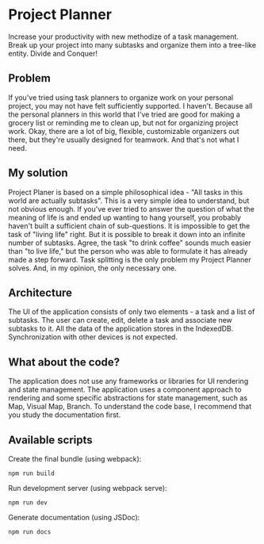 # Project Planner
Increase your productivity with new methodize of a task management. Break up your project into many subtasks and organize them into a tree-like entity. Divide and Conquer!
## Problem
If you've tried using task planners to organize work on your personal project, you may not have felt sufficiently supported. I haven't. Because all the personal planners in this world that I've tried are good for making a grocery list or reminding me to clean up, but not for organizing project work.
Okay, there are a lot of big, flexible, customizable organizers out there, but they're usually designed for teamwork. And that's not what I need.
## My solution
Project Planer is based on a simple philosophical idea - "All tasks in this world are actually subtasks". This is a very simple idea to understand, but not obvious enough.
If you've ever tried to answer the question of what the meaning of life is and ended up wanting to hang yourself, you probably haven't built a sufficient chain of sub-questions.
It is impossible to get the task of "living life" right. But it is possible to break it down into an infinite number of subtasks. Agree, the task "to drink coffee" sounds much easier than "to live life," but the person who was able to formulate it has already made a step forward.
Task splitting is the only problem my Project Planner solves. And, in my opinion, the only necessary one.
## Architecture
The UI of the application consists of only two elements - a task and a list of subtasks. The user can create, edit, delete a task and associate new subtasks to it.
All the data of the application stores in the IndexedDB. Synchronization with other devices is not expected.
## What about the code?
The application does not use any frameworks or libraries for UI rendering and state management.
The application uses a component approach to rendering and some specific abstractions for state management, such as Map, Visual Map, Branch. To understand the code base, I recommend that you study the documentation first.
## Available scripts

Create the final bundle (using webpack):
```
npm run build
```
Run development server (using webpack serve):
```
npm run dev
```
  Generate documentation (using JSDoc):
```
npm run docs
```
